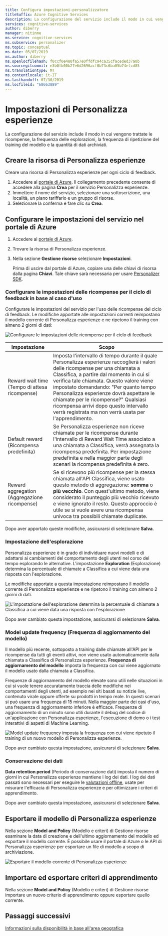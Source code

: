 ```yaml
---
title: Configura impostazioni-personalizzatore
titleSuffix: Azure Cognitive Services
description: La configurazione del servizio include il modo in cui vengono trattate le ricompense, la frequenza delle esplorazioni, la frequenza di ripetizione del training del modello e la quantità di dati archiviati.
services: cognitive-services
author: diberry
manager: nitinme
ms.service: cognitive-services
ms.subservice: personalizer
ms.topic: conceptual
ms.date: 05/07/2019
ms.author: diberry
ms.openlocfilehash: f0ccf0e480fa57e0ffdfc94ca35cfaceded37a0b
ms.sourcegitcommit: e3b0fb00b27e6d2696acf0b73c6ba05b74efcd85
ms.translationtype: MT
ms.contentlocale: it-IT
ms.lasthandoff: 07/30/2019
ms.locfileid: "68663889"
---
```

# <a name="personalizer-settings"></a>Impostazioni di Personalizza esperienze

La configurazione del servizio include il modo in cui vengono trattate le ricompense, la frequenza delle esplorazioni, la frequenza di ripetizione del training del modello e la quantità di dati archiviati.

## <a name="create-personalizer-resource"></a>Creare la risorsa di Personalizza esperienze

Creare una risorsa di Personalizza esperienze per ogni ciclo di feedback. 

1. Accedere al [portale di Azure](https://ms.portal.azure.com/#create/Microsoft.CognitiveServicesPersonalizer). Il collegamento precedente consente di accedere alla pagina **Crea** per il servizio Personalizza esperienze. 
1. Immettere il nome del servizio, selezionare una sottoscrizione, una località, un piano tariffario e un gruppo di risorse.
1. Selezionare la conferma e fare clic su **Crea**.

## <a name="configure-service-settings-in-the-azure-portal"></a>Configurare le impostazioni del servizio nel portale di Azure

1. Accedere al [portale di Azure](https://ms.portal.azure.com/#create/Microsoft.CognitiveServicesPersonalizer).
1. Trovare la risorsa di Personalizza esperienze. 
1. Nella sezione **Gestione risorse** selezionare **Impostazioni**.

    Prima di uscire dal portale di Azure, copiare una delle chiavi di risorsa dalla pagina **Chiavi**. Tale chiave sarà necessaria per usare [Personalizer SDK](https://docs.microsoft.com/dotnet/api/microsoft.azure.cognitiveservices.personalizer).

### <a name="configure-reward-settings-for-the-feedback-loop-based-on-use-case"></a>Configurare le impostazioni delle ricompense per il ciclo di feedback in base al caso d'uso

Configurare le impostazioni del servizio per l'uso delle ricompense del ciclo di feedback. Le modifiche apportate alle impostazioni correnti reimpostano il modello corrente di Personalizza esperienze e ne ripetono il training con almeno 2 giorni di dati:

![Configurare le impostazioni delle ricompense per il ciclo di feedback](media/settings/configure-model-reward-settings.png)

|Impostazione|Scopo|
|--|--|
|Reward wait time (Tempo di attesa ricompense)|Imposta l'intervallo di tempo durante il quale Personalizza esperienze raccoglierà i valori delle ricompense per una chiamata a Classifica, a partire dal momento in cui si verifica tale chiamata. Questo valore viene impostato domandando: "Per quanto tempo Personalizza esperienze dovrà aspettare le chiamate per le ricompense?" Qualsiasi ricompensa arrivi dopo questo intervallo verrà registrata ma non verrà usata per l'apprendimento.|
|Default reward (Ricompensa predefinita)|Se Personalizza esperienze non riceve chiamate per le ricompense durante l'intervallo di Reward Wait Time associato a una chiamata a Classifica, verrà assegnata la ricompensa predefinita. Per impostazione predefinita e nella maggior parte degli scenari la ricompensa predefinita è zero.|
|Reward aggregation (Aggregazione ricompense)|Se si ricevono più ricompense per la stessa chiamata all'API Classifica, viene usato questo metodo di aggregazione: **somma** o **più vecchio**. Con quest'ultimo metodo, viene considerato il punteggio più vecchio ricevuto e viene ignorato il resto. Questo approccio è utile se si vuole avere una ricompensa univoca tra possibili chiamate duplicate. |

Dopo aver apportato queste modifiche, assicurarsi di selezionare **Salva**.

### <a name="exploration-setting"></a>Impostazione dell'esplorazione 

Personalizza esperienze è in grado di individuare nuovi modelli e di adattarsi ai cambiamenti del comportamento degli utenti nel corso del tempo esplorando le alternative. L'impostazione **Exploration** (Esplorazione) determina la percentuale di chiamate a Classifica a cui viene data una risposta con l'esplorazione. 

Le modifiche apportate a questa impostazione reimpostano il modello corrente di Personalizza esperienze e ne ripetono il training con almeno 2 giorni di dati.

![L'impostazione dell'esplorazione determina la percentuale di chiamate a Classifica a cui viene data una risposta con l'esplorazione](media/settings/configure-exploration-setting.png)

Dopo aver cambiato questa impostazione, assicurarsi di selezionare **Salva**.

### <a name="model-update-frequency"></a>Model update frequency (Frequenza di aggiornamento del modello)

Il modello più recente, sottoposto a training dalle chiamate all'API per le ricompense da tutti gli eventi attivi, non viene usato automaticamente dalla chiamata a Classifica di Personalizza esperienze. **Frequenza di aggiornamento del modello** imposta la frequenza con cui viene aggiornato il modello usato dalla chiamata a Classifica. 

Frequenze di aggiornamento del modello elevate sono utili nelle situazioni in cui si vuole tenere accuratamente traccia delle modifiche nei comportamenti degli utenti, ad esempio nei siti basati su notizie live, contenuto virale oppure offerte su prodotti in tempo reale. In questi scenari si può usare una frequenza di 15 minuti. Nella maggior parte dei casi d'uso, una frequenza di aggiornamento inferiore è efficace. Frequenze di aggiornamento di un minuto sono utili durante il debug del codice di un'applicazione con Personalizza esperienze, l'esecuzione di demo o i test interattivi di aspetti di Machine Learning.

![Model update frequency imposta la frequenza con cui viene ripetuto il training di un nuovo modello di Personalizza esperienze.](media/settings/configure-model-update-frequency-settings.png)

Dopo aver cambiato questa impostazione, assicurarsi di selezionare **Salva**.

### <a name="data-retention"></a>Conservazione dei dati

**Data retention period** (Periodo di conservazione dati) imposta il numero di giorni in cui Personalizza esperienze mantiene i log dei dati. I log dei dati passati sono necessari per eseguire le [valutazioni offline](concepts-offline-evaluation.md), usate per misurare l'efficacia di Personalizza esperienze e per ottimizzare i criteri di apprendimento.

Dopo aver cambiato questa impostazione, assicurarsi di selezionare **Salva**.

## <a name="export-the-personalizer-model"></a>Esportare il modello di Personalizza esperienze

Nella sezione **Model and Policy** (Modello e criteri) di Gestione risorse esaminare la data di creazione e dell'ultimo aggiornamento del modello ed esportare il modello corrente. È possibile usare il portale di Azure o le API di Personalizza esperienze per esportare un file di modello a scopo di archiviazione. 

![Esportare il modello corrente di Personalizza esperienze](media/settings/export-current-personalizer-model.png)

## <a name="import-and-export-learning-policy"></a>Importare ed esportare criteri di apprendimento

Nella sezione **Model and Policy** (Modello e criteri) di Gestione risorse importare un nuovo criterio di apprendimento oppure esportare quello corrente.

## <a name="next-steps"></a>Passaggi successivi

<!--
[How to use the Personalizer container](https://go.microsoft.com/fwlink/?linkid=2083923&clcid=0x409)
-->
[Informazioni sulla disponibilità in base all'area geografica](https://azure.microsoft.com/global-infrastructure/services/?products=cognitive-services)
